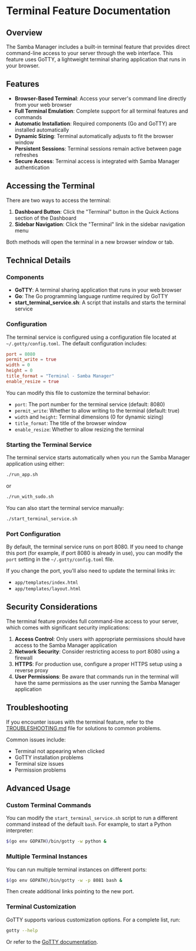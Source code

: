 # Terminal Feature Documentation

## Overview

The Samba Manager includes a built-in terminal feature that provides direct command-line access to your server through the web interface. This feature uses GoTTY, a lightweight terminal sharing application that runs in your browser.

## Features

- **Browser-Based Terminal**: Access your server's command line directly from your web browser
- **Full Terminal Emulation**: Complete support for all terminal features and commands
- **Automatic Installation**: Required components (Go and GoTTY) are installed automatically
- **Dynamic Sizing**: Terminal automatically adjusts to fit the browser window
- **Persistent Sessions**: Terminal sessions remain active between page refreshes
- **Secure Access**: Terminal access is integrated with Samba Manager authentication

## Accessing the Terminal

There are two ways to access the terminal:

1. **Dashboard Button**: Click the "Terminal" button in the Quick Actions section of the Dashboard
2. **Sidebar Navigation**: Click the "Terminal" link in the sidebar navigation menu

Both methods will open the terminal in a new browser window or tab.

## Technical Details

### Components

- **GoTTY**: A terminal sharing application that runs in your web browser
- **Go**: The Go programming language runtime required by GoTTY
- **start_terminal_service.sh**: A script that installs and starts the terminal service

### Configuration

The terminal service is configured using a configuration file located at `~/.gotty/config.toml`. The default configuration includes:

```toml
port = 8080
permit_write = true
width = 0
height = 0
title_format = "Terminal - Samba Manager"
enable_resize = true
```

You can modify this file to customize the terminal behavior:

- `port`: The port number for the terminal service (default: 8080)
- `permit_write`: Whether to allow writing to the terminal (default: true)
- `width` and `height`: Terminal dimensions (0 for dynamic sizing)
- `title_format`: The title of the browser window
- `enable_resize`: Whether to allow resizing the terminal

### Starting the Terminal Service

The terminal service starts automatically when you run the Samba Manager application using either:

```bash
./run_app.sh
```

or

```bash
./run_with_sudo.sh
```

You can also start the terminal service manually:

```bash
./start_terminal_service.sh
```

### Port Configuration

By default, the terminal service runs on port 8080. If you need to change this port (for example, if port 8080 is already in use), you can modify the `port` setting in the `~/.gotty/config.toml` file.

If you change the port, you'll also need to update the terminal links in:
- `app/templates/index.html`
- `app/templates/layout.html`

## Security Considerations

The terminal feature provides full command-line access to your server, which comes with significant security implications:

1. **Access Control**: Only users with appropriate permissions should have access to the Samba Manager application
2. **Network Security**: Consider restricting access to port 8080 using a firewall
3. **HTTPS**: For production use, configure a proper HTTPS setup using a reverse proxy
4. **User Permissions**: Be aware that commands run in the terminal will have the same permissions as the user running the Samba Manager application

## Troubleshooting

If you encounter issues with the terminal feature, refer to the [TROUBLESHOOTING.md](TROUBLESHOOTING.md) file for solutions to common problems.

Common issues include:
- Terminal not appearing when clicked
- GoTTY installation problems
- Terminal size issues
- Permission problems

## Advanced Usage

### Custom Terminal Commands

You can modify the `start_terminal_service.sh` script to run a different command instead of the default `bash`. For example, to start a Python interpreter:

```bash
$(go env GOPATH)/bin/gotty -w python &
```

### Multiple Terminal Instances

You can run multiple terminal instances on different ports:

```bash
$(go env GOPATH)/bin/gotty -w -p 8081 bash &
```

Then create additional links pointing to the new port.

### Terminal Customization

GoTTY supports various customization options. For a complete list, run:

```bash
gotty --help
```

Or refer to the [GoTTY documentation](https://github.com/sorenisanerd/gotty). 